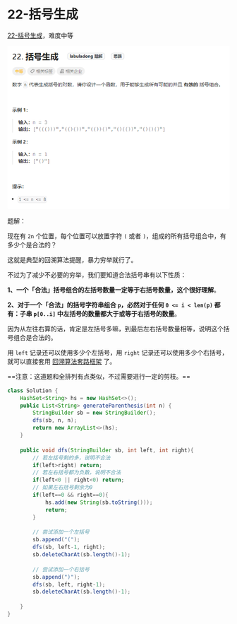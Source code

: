 # 22-括号生成

[22-括号生成](https://leetcode.cn/problems/generate-parentheses/description/)，难度中等

![image-20230922010735496](https://raw.githubusercontent.com/lqyspace/mypic/master/PicBed/202309220107547.png)

题解：

现在有 `2n` 个位置，每个位置可以放置字符 `(` 或者 `)`，组成的所有括号组合中，有多少个是合法的？

这就是典型的回溯算法提醒，暴力穷举就行了。

不过为了减少不必要的穷举，我们要知道合法括号串有以下性质：

**1、一个「合法」括号组合的左括号数量一定等于右括号数量，这个很好理解**。

**2、对于一个「合法」的括号字符串组合 `p`，必然对于任何 `0 <= i < len(p)` 都有：子串 `p[0..i]` 中左括号的数量都大于或等于右括号的数量**。

因为从左往右算的话，肯定是左括号多嘛，到最后左右括号数量相等，说明这个括号组合是合法的。

用 `left` 记录还可以使用多少个左括号，用 `right` 记录还可以使用多少个右括号，就可以直接套用 [回溯算法套路框架](https://labuladong.github.io/article/fname.html?fname=回溯算法详解修订版) 了。

==注意：这道题和全排列有点类似，不过需要进行一定的剪枝。==

```java
class Solution {
    HashSet<String> hs = new HashSet<>();
    public List<String> generateParenthesis(int n) {
        StringBuilder sb = new StringBuilder();
        dfs(sb, n, n);
        return new ArrayList<>(hs);
    }
    
    public void dfs(StringBuilder sb, int left, int right){
        // 若左括号剩的多，说明不合法
        if(left>right) return;
        // 若左右括号都为负数，说明不合法
        if(left<0 || right<0) return;
        // 如果左右括号剩余为0
        if(left==0 && right==0){
            hs.add(new String(sb.toString()));
            return;
        }

        // 尝试添加一个左括号
        sb.append("(");
        dfs(sb, left-1, right);
        sb.deleteCharAt(sb.length()-1);

        // 尝试添加一个右括号
        sb.append(")");
        dfs(sb, left, right-1);
        sb.deleteCharAt(sb.length()-1);
        
    }
}
```

